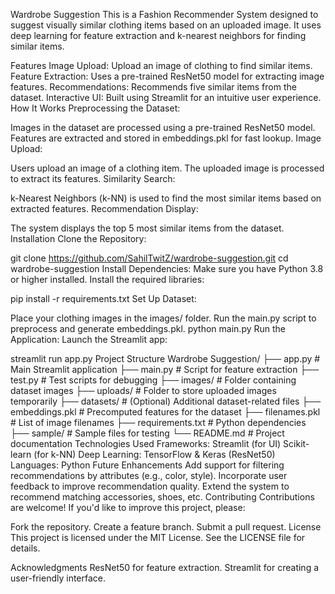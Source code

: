Wardrobe Suggestion
This is a Fashion Recommender System designed to suggest visually similar clothing items based on an uploaded image. It uses deep learning for feature extraction and k-nearest neighbors for finding similar items.

Features
Image Upload: Upload an image of clothing to find similar items.
Feature Extraction: Uses a pre-trained ResNet50 model for extracting image features.
Recommendations: Recommends five similar items from the dataset.
Interactive UI: Built using Streamlit for an intuitive user experience.
How It Works
Preprocessing the Dataset:

Images in the dataset are processed using a pre-trained ResNet50 model.
Features are extracted and stored in embeddings.pkl for fast lookup.
Image Upload:

Users upload an image of a clothing item.
The uploaded image is processed to extract its features.
Similarity Search:

k-Nearest Neighbors (k-NN) is used to find the most similar items based on extracted features.
Recommendation Display:

The system displays the top 5 most similar items from the dataset.
Installation
Clone the Repository:

git clone https://github.com/SahilTwitZ/wardrobe-suggestion.git
cd wardrobe-suggestion
Install Dependencies: Make sure you have Python 3.8 or higher installed. Install the required libraries:

pip install -r requirements.txt
Set Up Dataset:

Place your clothing images in the images/ folder.
Run the main.py script to preprocess and generate embeddings.pkl.
python main.py
Run the Application: Launch the Streamlit app:

streamlit run app.py
Project Structure
Wardrobe Suggestion/
├── app.py               # Main Streamlit application
├── main.py              # Script for feature extraction
├── test.py              # Test scripts for debugging
├── images/              # Folder containing dataset images
├── uploads/             # Folder to store uploaded images temporarily
├── datasets/            # (Optional) Additional dataset-related files
├── embeddings.pkl       # Precomputed features for the dataset
├── filenames.pkl        # List of image filenames
├── requirements.txt     # Python dependencies
├── sample/              # Sample files for testing
└── README.md            # Project documentation
Technologies Used
Frameworks:
Streamlit (for UI)
Scikit-learn (for k-NN)
Deep Learning:
TensorFlow & Keras (ResNet50)
Languages:
Python
Future Enhancements
Add support for filtering recommendations by attributes (e.g., color, style).
Incorporate user feedback to improve recommendation quality.
Extend the system to recommend matching accessories, shoes, etc.
Contributing
Contributions are welcome! If you'd like to improve this project, please:

Fork the repository.
Create a feature branch.
Submit a pull request.
License
This project is licensed under the MIT License. See the LICENSE file for details.

Acknowledgments
ResNet50 for feature extraction.
Streamlit for creating a user-friendly interface.
